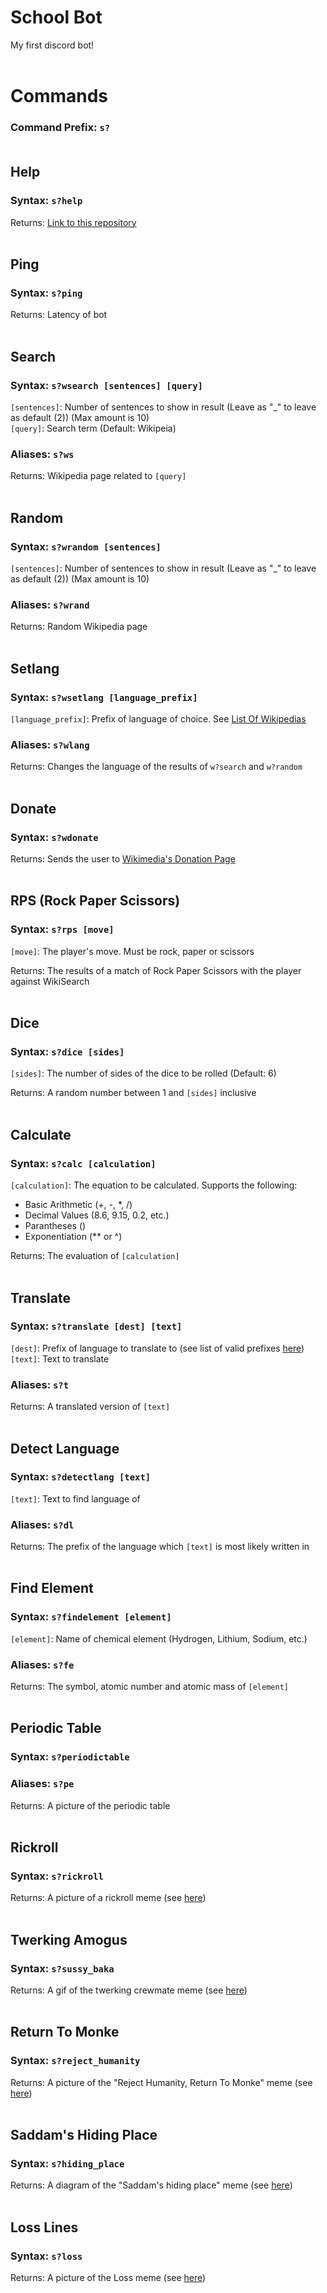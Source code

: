 # School Bot
My first discord bot! 
<br><br>

# Commands
### Command Prefix: ```s?```<br><br>

## Help
### Syntax: ```s?help```

Returns: [Link to this repository](https://github.com/Not-TNB/SchoolBot)
<br><br>

## Ping
### Syntax: ```s?ping```

Returns: Latency of bot
<br><br>

## Search
### Syntax: ```s?wsearch [sentences] [query]```
 ```[sentences]```: Number of sentences to show in result (Leave as "_" to leave as default (2)) (Max amount is 10)<br>
 ```[query]```: Search term (Default: Wikipeia)
 
### Aliases: ```s?ws```

Returns: Wikipedia page related to ```[query]```
<br><br>

## Random
### Syntax: ```s?wrandom [sentences]```
```[sentences]```: Number of sentences to show in result (Leave as "_" to leave as default (2)) (Max amount is 10)

### Aliases: ```s?wrand```

Returns: Random Wikipedia page
<br><br>

## Setlang
### Syntax: ```s?wsetlang [language_prefix]```
```[language_prefix]```: Prefix of language of choice. See [List Of Wikipedias](https://en.wikipedia.org/wiki/List_of_Wikipedias)

### Aliases: ```s?wlang```

Returns: Changes the language of the results of ```w?search``` and ```w?random```
<br><br>

## Donate
### Syntax: ```s?wdonate```

Returns: Sends the user to [Wikimedia's Donation Page](https://donate.wikimedia.org/w/index.php?title=Special:LandingPage)
<br><br>

## RPS (Rock Paper Scissors)
### Syntax: ```s?rps [move]```
```[move]```: The player's move. Must be rock, paper or scissors

Returns: The results of a match of Rock Paper Scissors with the player against WikiSearch
<br><br>

## Dice
### Syntax: ```s?dice [sides]```
```[sides]```: The number of sides of the dice to be rolled (Default: 6)

Returns: A random number between 1 and ```[sides]``` inclusive
<br><br>

## Calculate
### Syntax: ```s?calc [calculation]```
```[calculation]```: The equation to be calculated. Supports the following:
  - Basic Arithmetic (+, -, *, /)
  - Decimal Values (8.6, 9.15, 0.2, etc.)
  - Parantheses ()
  - Exponentiation (** or ^)

Returns: The evaluation of ```[calculation]```
<br><br>

## Translate
### Syntax: ```s?translate [dest] [text]```
```[dest]```: Prefix of language to translate to (see list of valid prefixes [here](https://developers.google.com/admin-sdk/directory/v1/languages))<br>
```[text]```: Text to translate 

### Aliases: ```s?t```

Returns: A translated version of ```[text]```
<br><br>

## Detect Language
### Syntax: ```s?detectlang [text]```
```[text]```: Text to find language of

### Aliases: ```s?dl```

Returns: The prefix of the language which ```[text]``` is most likely written in
<br><br>

## Find Element
### Syntax: ```s?findelement [element]```
```[element]```: Name of chemical element (Hydrogen, Lithium, Sodium, etc.)

### Aliases: ```s?fe```

Returns: The symbol, atomic number and atomic mass of ```[element]```
<br><br>

## Periodic Table
### Syntax: ```s?periodictable```

### Aliases: ```s?pe```

Returns: A picture of the periodic table
<br><br>

## Rickroll
### Syntax: ```s?rickroll```

Returns: A picture of a rickroll meme (see [here](School%20Helper%20Bot/say_goodbye.jpg))
<br><br>

## Twerking Amogus
### Syntax: ```s?sussy_baka```

Returns: A gif of the twerking crewmate meme (see [here](School%20Helper%20Bot/amogus.gif))
<br><br>

## Return To Monke
### Syntax: ```s?reject_humanity```

Returns: A picture of the "Reject Humanity, Return To Monke" meme (see [here](School%20Helper%20Bot/return_to_monke.jpg))
<br><br>

## Saddam's Hiding Place
### Syntax: ```s?hiding_place```

Returns: A diagram of the "Saddam's hiding place" meme (see [here](School%20Helper%20Bot/hiding_place.png))
<br><br>

## Loss Lines
### Syntax: ```s?loss```

Returns: A picture of the Loss meme (see [here](School%20Helper%20Bot/loss.jpg))
